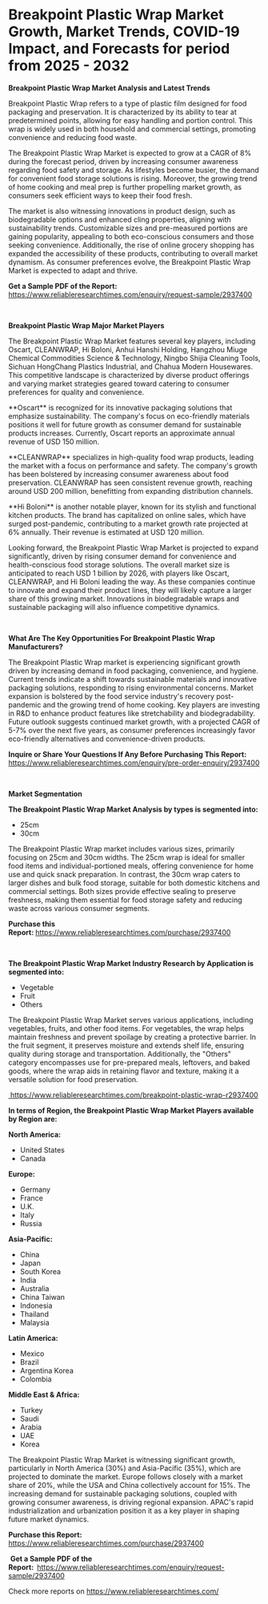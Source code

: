 <p><h1>Breakpoint Plastic Wrap Market Growth, Market Trends, COVID-19 Impact, and Forecasts for period from 2025 - 2032</h1></p><p><strong>Breakpoint Plastic Wrap Market Analysis and Latest Trends</strong></p>
<p><p>Breakpoint Plastic Wrap refers to a type of plastic film designed for food packaging and preservation. It is characterized by its ability to tear at predetermined points, allowing for easy handling and portion control. This wrap is widely used in both household and commercial settings, promoting convenience and reducing food waste. </p><p>The Breakpoint Plastic Wrap Market is expected to grow at a CAGR of 8% during the forecast period, driven by increasing consumer awareness regarding food safety and storage. As lifestyles become busier, the demand for convenient food storage solutions is rising. Moreover, the growing trend of home cooking and meal prep is further propelling market growth, as consumers seek efficient ways to keep their food fresh.</p><p>The market is also witnessing innovations in product design, such as biodegradable options and enhanced cling properties, aligning with sustainability trends. Customizable sizes and pre-measured portions are gaining popularity, appealing to both eco-conscious consumers and those seeking convenience. Additionally, the rise of online grocery shopping has expanded the accessibility of these products, contributing to overall market dynamism. As consumer preferences evolve, the Breakpoint Plastic Wrap Market is expected to adapt and thrive.</p></p>
<p><strong>Get a Sample PDF of the Report:&nbsp;</strong> <a href="https://www.reliableresearchtimes.com/enquiry/request-sample/2937400?utm_campaign=3190&utm_medium=2&utm_source=Github&utm_content=ia&utm_term=14032025&utm_id=breakpoint-plastic-wrap">https://www.reliableresearchtimes.com/enquiry/request-sample/2937400</a></p>
<p>&nbsp;</p>
<p><strong>Breakpoint Plastic Wrap Major Market Players</strong></p>
<p><p>The Breakpoint Plastic Wrap Market features several key players, including Oscart, CLEANWRAP, Hi Boloni, Anhui Hanshi Holding, Hangzhou Miuge Chemical Commodities Science & Technology, Ningbo Shijia Cleaning Tools, Sichuan HongChang Plastics Industrial, and Chahua Modern Housewares. This competitive landscape is characterized by diverse product offerings and varying market strategies geared toward catering to consumer preferences for quality and convenience.</p><p>**Oscart** is recognized for its innovative packaging solutions that emphasize sustainability. The company's focus on eco-friendly materials positions it well for future growth as consumer demand for sustainable products increases. Currently, Oscart reports an approximate annual revenue of USD 150 million.</p><p>**CLEANWRAP** specializes in high-quality food wrap products, leading the market with a focus on performance and safety. The company's growth has been bolstered by increasing consumer awareness about food preservation. CLEANWRAP has seen consistent revenue growth, reaching around USD 200 million, benefitting from expanding distribution channels.</p><p>**Hi Boloni** is another notable player, known for its stylish and functional kitchen products. The brand has capitalized on online sales, which have surged post-pandemic, contributing to a market growth rate projected at 6% annually. Their revenue is estimated at USD 120 million.</p><p>Looking forward, the Breakpoint Plastic Wrap Market is projected to expand significantly, driven by rising consumer demand for convenience and health-conscious food storage solutions. The overall market size is anticipated to reach USD 1 billion by 2026, with players like Oscart, CLEANWRAP, and Hi Boloni leading the way. As these companies continue to innovate and expand their product lines, they will likely capture a larger share of this growing market. Innovations in biodegradable wraps and sustainable packaging will also influence competitive dynamics.</p></p>
<p>&nbsp;</p>
<p><strong>What Are The Key Opportunities For Breakpoint Plastic Wrap Manufacturers?</strong></p>
<p><p>The Breakpoint Plastic Wrap market is experiencing significant growth driven by increasing demand in food packaging, convenience, and hygiene. Current trends indicate a shift towards sustainable materials and innovative packaging solutions, responding to rising environmental concerns. Market expansion is bolstered by the food service industry's recovery post-pandemic and the growing trend of home cooking. Key players are investing in R&D to enhance product features like stretchability and biodegradability. Future outlook suggests continued market growth, with a projected CAGR of 5-7% over the next five years, as consumer preferences increasingly favor eco-friendly alternatives and convenience-driven products.</p></p>
<p><strong>Inquire or Share Your Questions If Any Before Purchasing This Report:</strong> <a href="https://www.reliableresearchtimes.com/enquiry/pre-order-enquiry/2937400?utm_campaign=3190&utm_medium=2&utm_source=Github&utm_content=ia&utm_term=14032025&utm_id=breakpoint-plastic-wrap">https://www.reliableresearchtimes.com/enquiry/pre-order-enquiry/2937400</a></p>
<p>&nbsp;</p>
<p><strong>Market Segmentation</strong></p>
<p><strong>The Breakpoint Plastic Wrap Market Analysis by types is segmented into:</strong></p>
<p><ul><li>25cm</li><li>30cm</li></ul></p>
<p><p>The Breakpoint Plastic Wrap market includes various sizes, primarily focusing on 25cm and 30cm widths. The 25cm wrap is ideal for smaller food items and individual-portioned meals, offering convenience for home use and quick snack preparation. In contrast, the 30cm wrap caters to larger dishes and bulk food storage, suitable for both domestic kitchens and commercial settings. Both sizes provide effective sealing to preserve freshness, making them essential for food storage safety and reducing waste across various consumer segments.</p></p>
<p><strong>Purchase this Report:&nbsp;</strong><a href="https://www.reliableresearchtimes.com/purchase/2937400?utm_campaign=3190&utm_medium=2&utm_source=Github&utm_content=ia&utm_term=14032025&utm_id=breakpoint-plastic-wrap">https://www.reliableresearchtimes.com/purchase/2937400</a></p>
<p>&nbsp;</p>
<p><strong>The Breakpoint Plastic Wrap Market Industry Research by Application is segmented into:</strong></p>
<p><ul><li>Vegetable</li><li>Fruit</li><li>Others</li></ul></p>
<p><p>The Breakpoint Plastic Wrap Market serves various applications, including vegetables, fruits, and other food items. For vegetables, the wrap helps maintain freshness and prevent spoilage by creating a protective barrier. In the fruit segment, it preserves moisture and extends shelf life, ensuring quality during storage and transportation. Additionally, the "Others" category encompasses use for pre-prepared meals, leftovers, and baked goods, where the wrap aids in retaining flavor and texture, making it a versatile solution for food preservation.</p></p>
<p><a href="https://www.reliableresearchtimes.com/breakpoint-plastic-wrap-r2937400?utm_campaign=3190&utm_medium=2&utm_source=Github&utm_content=ia&utm_term=14032025&utm_id=breakpoint-plastic-wrap">&nbsp;https://www.reliableresearchtimes.com/breakpoint-plastic-wrap-r2937400</a></p>
<p><strong>In terms of Region, the Breakpoint Plastic Wrap Market Players available by Region are:</strong></p>
<p>
    <p> <strong> North America: </strong>
        <ul>
            <li>United States</li>
            <li>Canada</li>
        </ul>
        </p> 
    <p> <strong> Europe: </strong>
        <ul>
            <li>Germany</li>
            <li>France</li>
            <li>U.K.</li>
            <li>Italy</li>
            <li>Russia</li>
        </ul>
        </p> 
    <p> <strong> Asia-Pacific: </strong>
        <ul>
            <li>China</li>
            <li>Japan</li>
            <li>South Korea</li>
            <li>India</li>
            <li>Australia</li>
            <li>China Taiwan</li>
            <li>Indonesia</li>
            <li>Thailand</li>
            <li>Malaysia</li>
        </ul>
        </p> 
    <p> <strong> Latin America: </strong>
        <ul>
            <li>Mexico</li>
            <li>Brazil</li>
            <li>Argentina Korea</li>
            <li>Colombia</li>
        </ul>
        </p> 
    <p> <strong> Middle East & Africa: </strong>
        <ul>
            <li>Turkey</li>
            <li>Saudi</li>
            <li>Arabia</li>
            <li>UAE</li>
            <li>Korea</li>
        </ul>
    </p>
    </p>
<p><p>The Breakpoint Plastic Wrap Market is witnessing significant growth, particularly in North America (30%) and Asia-Pacific (35%), which are projected to dominate the market. Europe follows closely with a market share of 20%, while the USA and China collectively account for 15%. The increasing demand for sustainable packaging solutions, coupled with growing consumer awareness, is driving regional expansion. APAC's rapid industrialization and urbanization position it as a key player in shaping future market dynamics.</p></p>
<p><strong>Purchase this Report: </strong><a href="https://www.reliableresearchtimes.com/purchase/2937400?utm_campaign=3190&utm_medium=2&utm_source=Github&utm_content=ia&utm_term=14032025&utm_id=breakpoint-plastic-wrap">https://www.reliableresearchtimes.com/purchase/2937400</a></p>
<p>&nbsp;<strong>Get a Sample PDF of the Report:&nbsp;&nbsp;</strong><a href="https://www.reliableresearchtimes.com/enquiry/request-sample/2937400?utm_campaign=3190&utm_medium=2&utm_source=Github&utm_content=ia&utm_term=14032025&utm_id=breakpoint-plastic-wrap">https://www.reliableresearchtimes.com/enquiry/request-sample/2937400</a></p>
<p><strong></strong></p>
<p>Check more reports on <a href="https://www.reliableresearchtimes.com/?utm_campaign=3190&utm_medium=2&utm_source=Github&utm_content=ia&utm_term=14032025&utm_id=breakpoint-plastic-wrap">https://www.reliableresearchtimes.com/</a></p>